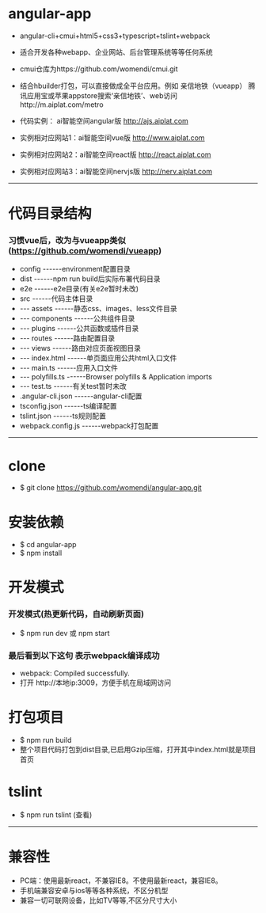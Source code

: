 # angular-app
 - angular-cli+cmui+html5+css3+typescript+tslint+webpack
 - 适合开发各种webapp、企业网站、后台管理系统等等任何系统
 - cmui仓库为https://github.com/womendi/cmui.git
 - 结合hbuilder打包，可以直接做成全平台应用。例如 亲信地铁（vueapp） 腾讯应用宝或苹果appstore搜索‘亲信地铁’、web访问http://m.aiplat.com/metro
 
 - 代码实例：      ai智能空间angular版 http://ajs.aiplat.com
 - 实例相对应网站1：ai智能空间vue版     http://www.aiplat.com 
 - 实例相对应网站2：ai智能空间react版   http://react.aiplat.com 
 - 实例相对应网站3：ai智能空间nervjs版  http://nerv.aiplat.com 

---

# 代码目录结构

### 习惯vue后，改为与vueapp类似(https://github.com/womendi/vueapp)
 - config          ------environment配置目录
 - dist            ------npm run build后实际布署代码目录
 - e2e             ------e2e目录(有关e2e暂时未改)
 - src             ------代码主体目录
 - --- assets      ------静态css、images、less文件目录
 - --- components  ------公共组件目录
 - --- plugins     ------公共函数或插件目录
 - --- routes      ------路由配置目录
 - --- views       ------路由对应页面视图目录
 - --- index.html  ------单页面应用公共html入口文件
 - --- main.ts     ------应用入口文件
 - --- polyfills.ts  ------Browser polyfills & Application imports
 - --- test.ts       ------有关test暂时未改
 - .angular-cli.json ------angular-cli配置
 - tsconfig.json     ------ts编译配置
 - tslint.json       ------ts规则配置
 - webpack.config.js ------webpack打包配置

---

# clone
 - $ git clone https://github.com/womendi/angular-app.git

# 安装依赖
 - $ cd angular-app
 - $ npm install

# 开发模式

### 开发模式(热更新代码，自动刷新页面)
 - $ npm run dev  或  npm start

### 最后看到以下这句 表示webpack编译成功
 - webpack: Compiled successfully.
 - 打开 http://本地ip:3009，方便手机在局域网访问

# 打包项目
 - $ npm run build
 - 整个项目代码打包到dist目录,已启用Gzip压缩，打开其中index.html就是项目 首页

# tslint 
 - $ npm run tslint  (查看)

---

# 兼容性
 - PC端：使用最新react，不兼容IE8。不使用最新react，兼容IE8。
 - 手机端兼容安卓与ios等等各种系统，不区分机型
 - 兼容一切可联网设备，比如TV等等,不区分尺寸大小
